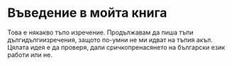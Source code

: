 # Въведение в мойта книга

Това е някакво тъпо изречение. Продължавам да пиша тъпи
дългидългиизречения, защото по-умни не ми идват на тъпия акъл. Цялата
идея е да проверя, дали сричкопренасянето на български език работи или
не.
